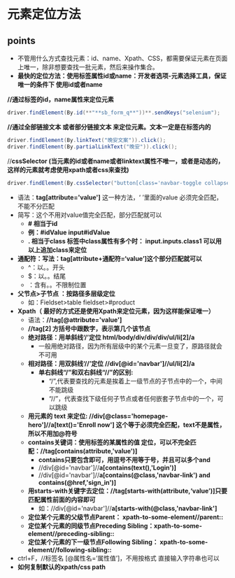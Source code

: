# 元素定位方法

## points

- 不管用什么方式查找元素：id、name、Xpath、CSS，都需要保证元素在页面上唯一，除非想要查找一批元素，然后来操作集合。
- **最快的定位方法：使用标签属性id或name：开发者选项-元素选择工具，保证唯一的条件下 使用id或者name**

**//通过标签的id，name属性来定位元素**

```java
driver.findElement(By.id(**"**sb_form_q**"))**.sendKeys("selenium");
```

**//通过全部链接文本 或者部分链接文本 来定位元素。文本一定是在<a></a>标签内的**

```java
driver.findElement(By.linkText("晚安文案")).click();
driver.findElement(By.partialLinkText("晚安")).click();
```

//**cssSelector (当元素的id或者name或者linktext属性不唯一，或者是动态的，这样的元素就考虑使用xpath或者css来查找)**

```java
driver.findElement(By.cssSelector("button[class='navbar-toggle collapsed']")).click();
```

- 语法：**tag[attribute='value']** 这一种方法，‘ ’里面的value 必须完全匹配，不能不分匹配
- 简写：这个不用对value值完全匹配，部分匹配就可以
    - **# 相当于id**
    - **例：#idValue input#idValue**
    - **. 相当于class 标签中class属性有多个时： input.inputs.class1 可以用以上追加class来定位**
- **通配符：写法：tag[attribute+通配符=‘value’]这个部分匹配就可以**
    - ^：以。。开头
    - $：以。。结尾
    - ：含有。。不限制位置
- **父节点>子节点 ：按路径多层级定位**
    - 如：Fieldset>table fieldset>#product
- **Xpath（ 最好的方式还是使用Xpath来定位元素，因为这样能保证唯一）**
    - 语法：**//tag[@attribute='value']**
    - **//tag[2] 方括号中跟数字，表示第几个该节点**
    - **绝对路径：用单斜线‘/’定位 html/body/div/div/div/ul/li[2]/a**
        - 一般用绝对路径，因为所有层级中的某个元素一旦变了，原路径就会不可用
    - **相对路径：用双斜线‘//’定位  //div[@id='navbar']//ul/li[2]/a**
        - **单右斜线“/”和双右斜线“//”的区别:**
            - “/”,代表要查找的元素是挨着上一级节点的子节点中的一个，中间不能跳级
            - “//”，代表查找下级任何子节点或者任何嵌套子节点中的一个，可以跳级
    - **用元素的 text 来定位: //div[@class='homepage‐hero']//a[text()='Enroll now'] 这个等于必须完全匹配，text不是属性，所以不用加@符号**
    - **contains关键词：使用标签的某属性的值 定位，可以不完全匹配：//tag[contains(attribute,'value')]**
        - **contains只要包含即可，用逗号不用等于号，并且可以多个and**
        - //div[@id='navbar']//**a[contains(text(),'Login')]**
        - //div[@id='navbar']//**a[contains(@class,'navbar‐link') and contains(@href,'sign_in')]**
    - **用starts-with关键字去定位：//tag[starts-with(attribute,‘value’)]只要匹配属性前面的内容即可**
        - 如：//div[@id='navbar']//**a[starts-with(@class,'navbar-link']**
    - **定位某个元素的父级节点Parent： xpath-to-some-element//parent::<tag>**
    - **定位某个元素的同级节点Preceding Sibling：xpath-to-some-element//preceding-sibling::<tag>**
    - **定位某个元素的下一级节点Following Sibling： xpath-to-some-element//following-sibling::<tag>**
- ctrl+F，//标签名 [@属性名=’属性值’]，不用按格式 直接输入字符串也可以
- **如何复制默认的xpath/css path**